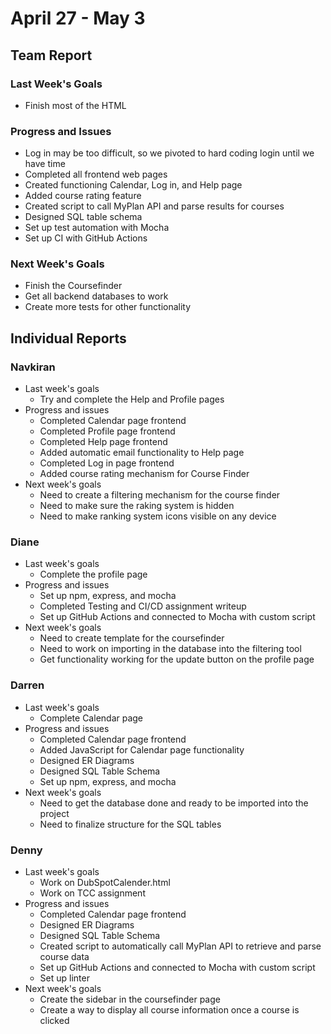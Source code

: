 # April 27 - May 3
## Team Report
### Last Week's Goals
- Finish most of the HTML
### Progress and Issues
- Log in may be too difficult, so we pivoted to hard coding login until we have time
- Completed all frontend web pages
- Created functioning Calendar, Log in, and Help page
- Added course rating feature
- Created script to call MyPlan API and parse results for courses
- Designed SQL table schema
- Set up test automation with Mocha
- Set up CI with GitHub Actions
### Next Week's Goals
- Finish the Coursefinder
- Get all backend databases to work
- Create more tests for other functionality


## Individual Reports
### Navkiran
- Last week's goals
  - Try and complete the Help and Profile pages
- Progress and issues
  - Completed Calendar page frontend
  - Completed Profile page frontend
  - Completed Help page frontend
  - Added automatic email functionality to Help page
  - Completed Log in page frontend
  - Added course rating mechanism for Course Finder
- Next week's goals
  - Need to create a filtering mechanism for the course finder
  - Need to make sure the raking system is hidden
  - Need to make ranking system icons visible on any device
  
### Diane
- Last week's goals
  - Complete the profile page
- Progress and issues
  - Set up npm, express, and mocha
  - Completed Testing and CI/CD assignment writeup
  - Set up GitHub Actions and connected to Mocha with custom script
- Next week's goals
  - Need to create template for the coursefinder
  - Need to work on importing in the database into the filtering tool
  - Get functionality working for the update button on the profile page
### Darren
- Last week's goals
  - Complete Calendar page
- Progress and issues
  - Completed Calendar page frontend
  - Added JavaScript for Calendar page functionality
  - Designed ER Diagrams
  - Designed SQL Table Schema
  - Set up npm, express, and mocha
- Next week's goals
  - Need to get the database done and ready to be imported into the project
  - Need to finalize structure for the SQL tables
### Denny
- Last week's goals
  - Work on DubSpotCalender.html
  - Work on TCC assignment
- Progress and issues
  - Completed Calendar page frontend
  - Designed ER Diagrams
  - Designed SQL Table Schema
  - Created script to automatically call MyPlan API to retrieve and parse course data
  - Set up GitHub Actions and connected to Mocha with custom script
  - Set up linter
- Next week's goals
  - Create the sidebar in the coursefinder page
  - Create a way to display all course information once a course is clicked
